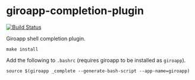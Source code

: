# giroapp-completion-plugin

[![Build Status](https://img.shields.io/travis/byrokrat/giroapp-completion-plugin/master.svg?style=flat-square)](https://travis-ci.org/byrokrat/giroapp-completion-plugin)

Giroapp shell completion plugin.

```shell
make install
```

Add the following to `.bashrc` (requires giroapp to be installed as `giroapp`).

```shell
source $(giroapp _complete --generate-bash-script --app-name=giroapp)
```
